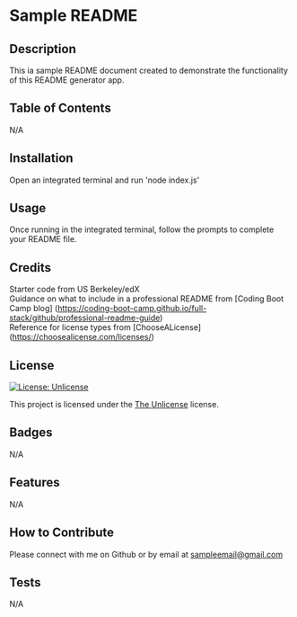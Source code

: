 # Sample README


## Description
This ia sample README document created to demonstrate the functionality of this README generator app.

## Table of Contents
N/A

## Installation
Open an integrated terminal and run 'node index.js'

## Usage
Once running in the integrated terminal, follow the prompts to complete your README file.

## Credits
Starter code from US Berkeley/edX <br>
Guidance on what to include in a professional README from [Coding Boot Camp blog] (https://coding-boot-camp.github.io/full-stack/github/professional-readme-guide) <br>
Reference for license types from [ChooseALicense] (https://choosealicense.com/licenses/)

## License
[![License: Unlicense](https://img.shields.io/badge/license-Unlicense-blue.svg)](http://unlicense.org/)

This project is licensed under the [The Unlicense](http://unlicense.org/) license.

## Badges
N/A

## Features
N/A

## How to Contribute
Please connect with me on Github or by email at sampleemail@gmail.com

## Tests
N/A